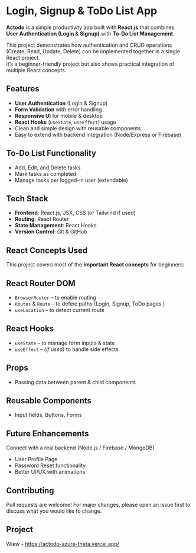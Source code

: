 # Login, Signup & ToDo List App

**Actodo** is a simple productivity app built with **React.js** that combines  
**User Authentication (Login & Signup)** with  **To-Do List Management**.  

This project demonstrates how authentication and CRUD operations (Create, Read, Update, Delete) can be implemented together in a single React project.  
It’s a beginner-friendly project but also shows practical integration of multiple React concepts.

##  Features
-  **User Authentication** (Login & Signup)
-  **Form Validation** with error handling
-  **Responsive UI** for mobile & desktop
-  **React Hooks** (`useState`, `useEffect`) usage
-  Clean and simple design with reusable components
-  Easy to extend with backend integration (Node/Express or Firebase)

## To-Do List Functionality
  - Add, Edit, and Delete tasks
  - Mark tasks as completed
  - Manage tasks per logged-in user (extendable)

## Tech Stack
- **Frontend**: React.js, JSX, CSS (or Tailwind if used)
- **Routing**: React Router
- **State Management**: React Hooks
- **Version Control**: Git & GitHub

##  React Concepts Used
This project covers most of the **important React concepts** for beginners:

## React Router DOM
  - `BrowserRouter` – to enable routing  
  - `Routes` & `Route` – to define paths (Login, Signup, ToDo pages )  
  - `useLocation` – to detect current route  

## React Hooks
  - `useState` – to manage form inputs & state  
  - `useEffect` – *(if used)* to handle side effects  

## Props
  - Passing data between parent & child components  

## Reusable Components
  - Input fields, Buttons, Forms


## Future Enhancements

 Connect with a real backend (Node.js / Firebase / MongoDB)

- User Profile Page
- Password Reset functionality
- Better UI/UX with animations
  
## Contributing

Pull requests are welcome! For major changes, please open an issue first
to discuss what you would like to change.

## Project

Wiew - https://actodo-azure-theta.vercel.app/
